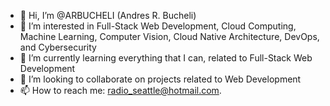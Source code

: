 - 👋 Hi, I’m @ARBUCHELI (Andres R. Bucheli)
- 👀 I’m interested in Full-Stack Web Development, Cloud Computing, Machine Learning, Computer Vision, Cloud Native Architecture, DevOps, and Cybersecurity
- 🌱 I’m currently learning everything that I can, related to Full-Stack Web Development
- 💞️ I’m looking to collaborate on projects related to Web Development
- 📫 How to reach me: radio_seattle@hotmail.com.

<!---
ARBUCHELI/ARBUCHELI is a ✨ special ✨ repository because its `README.md` (this file) appears on your GitHub profile.
You can click the Preview link to take a look at your changes.
--->

